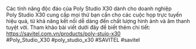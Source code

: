 Các tính năng độc đáo của Poly Studio X30 dành cho doanh nghiệp<br>
Poly Studio X30 cung cấp mọi thứ bạn cần cho các cuộc họp trực tuyến hiệu quả, từ khả năng kết nối dễ dàng đến chất lượng hình ảnh và âm thanh tuyệt vời. Tham khảo bài viết dưới đây để biết thêm chi tiết:
<br>https://savitel.com.vn/products/poly-stuio-x30 <br>
#Poly_Studio_X30 #poly_studio_x30 #SAVITEL #savitel
